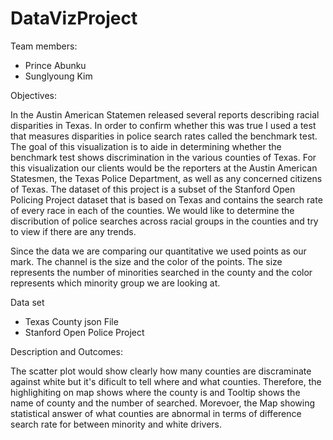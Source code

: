 # DataVizProject

Team members:
  - Prince Abunku
  - Sunglyoung Kim
  
 Objectives:
 
  In the Austin American Statemen released several reports describing racial disparities in Texas. In order to confirm whether this was  true I used a test that measures disparities in police search rates called the benchmark test. The goal of this visualization is to aide in determining whether the benchmark test shows discrimination in the various counties of Texas. For this visualization our clients would be the reporters at the Austin American Statesmen, the Texas Police Department, as well as any concerned citizens of Texas. The dataset of this project is a subset of the Stanford Open Policing Project dataset that is based on Texas and contains the search rate of every race in each of the counties. We would like to determine the discribution of police searches across racial groups in the counties and try to view if there are any trends.

Since the data we are comparing our quantitative we used points as our mark. The channel is the size and the color of the points. The size represents the number of minorities searched in the county and the color represents which minority group we are looking at.


Data set
  - Texas County json File
  - Stanford Open Police Project

Description and Outcomes:

The scatter plot would show clearly how many counties are discraminate against white but it's dificult to tell where and what counties. Therefore, the highlighiting on map shows where the county is and Tooltip shows the name of county and the number of searched. Morevoer, the Map showing statistical answer of what counties are abnormal in terms of difference search rate for between minority and white drivers.   

